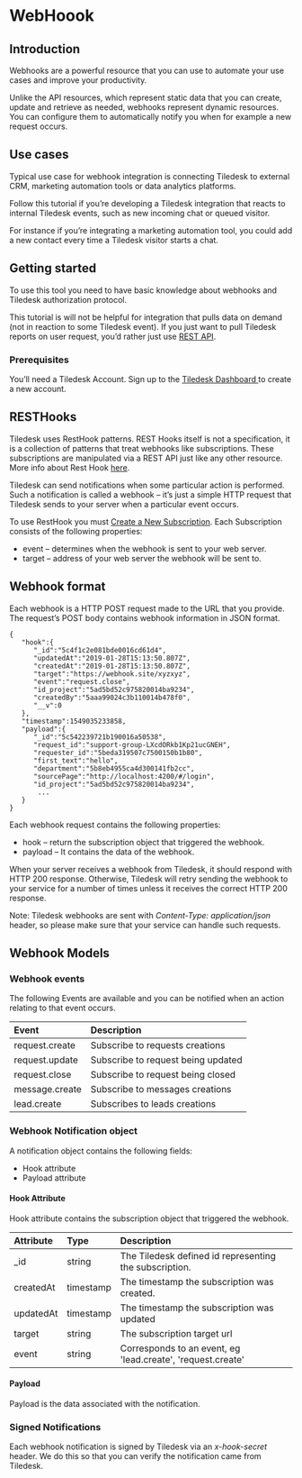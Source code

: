 # WebHoook

## Introduction

Webhooks are a powerful resource that you can use to automate your use cases and improve your productivity.

Unlike the API resources, which represent static data that you can create, update and retrieve as needed, webhooks represent dynamic resources. You can configure them to automatically notify you when for example a new request occurs.

## Use cases

Typical use case for webhook integration is connecting Tiledesk to external CRM, marketing automation tools or data analytics platforms.

Follow this tutorial if you’re developing a Tiledesk integration that reacts to internal Tiledesk events, such as new incoming chat or queued visitor.

For instance if you’re integrating a marketing automation tool, you could add a new contact every time a Tiledesk visitor starts a chat.

## Getting started

To use this tool you need to have basic knowledge about webhooks and Tiledesk authorization protocol.

This tutorial is will not be helpful for integration that pulls data on demand \(not in reaction to some Tiledesk event\). If you just want to pull Tiledesk reports on user request, you’d rather just use [REST API](../api/).

### Prerequisites

You’ll need a Tiledesk Account. Sign up to the [Tiledesk Dashboard ](https://support.tiledesk.com/dashboard)to create a new account.

## RESTHooks

Tiledesk uses RestHook patterns. REST Hooks itself is not a specification, it is a collection of patterns that treat webhooks like subscriptions. These subscriptions are manipulated via a REST API just like any other resource. More info about Rest Hook [here](http://resthooks.org).

Tiledesk can send notifications when some particular action is performed. Such a notification is called a webhook – it’s just a simple HTTP request that Tiledesk sends to your server when a particular event occurs.

To use RestHook you must [Create a New Subscription](subscriptions.md#create-a-new-subscription). Each Subscription consists of the following properties:

* event – determines when the webhook is sent to your web server.
* target – address of your web server the webhook will be sent to.

## Webhook format

Each webhook is a HTTP POST request made to the URL that you provide. The request’s POST body contains webhook information in JSON format.

```text
{
   "hook":{
      "_id":"5c4f1c2e081bde0016cd61d4",
      "updatedAt":"2019-01-28T15:13:50.807Z",
      "createdAt":"2019-01-28T15:13:50.807Z",
      "target":"https://webhook.site/xyzxyz",
      "event":"request.close",
      "id_project":"5ad5bd52c975820014ba9234",
      "createdBy":"5aaa99024c3b110014b478f0",
      "__v":0
   },
   "timestamp":1549035233858,
   "payload":{
      "_id":"5c542239721b190016a50538",
      "request_id":"support-group-LXcdORkb1Kp21ucGNEH",
      "requester_id":"5beda319507c7500150b1b80",
      "first_text":"hello",
      "department":"5b8eb4955ca4d300141fb2cc",
      "sourcePage":"http://localhost:4200/#/login",
      "id_project":"5ad5bd52c975820014ba9234",
       ...
   }
}
```

Each webhook request contains the following properties:

* hook – return the subscription object that triggered the webhook.
* payload – It contains the data of the webhook.

When your server receives a webhook from Tiledesk, it should respond with HTTP 200 response. Otherwise, Tiledesk will retry sending the webhook to your service for a number of times unless it receives the correct HTTP 200 response.

Note: Tiledesk webhooks are sent with _Content-Type: application/json_ header, so please make sure that your service can handle such requests.

## Webhook Models

### Webhook events

The following Events are available and you can be notified when an action relating to that event occurs.

| Event | Description |
| :--- | :--- |
| request.create | Subscribe to requests creations |
| request.update | Subscribe to request being updated |
| request.close | Subscribe to request being closed |
| message.create | Subscribe to messages creations |
| lead.create | Subscribes to leads creations |

### Webhook Notification object

A notification object contains the following fields:

* Hook attribute
* Payload attribute

#### Hook Attribute

Hook attribute contains the subscription object that triggered the webhook.

| Attribute | Type | Description |
| :--- | :--- | :--- |
| \_id | string | The Tiledesk defined id representing the subscription. |
| createdAt | timestamp | The timestamp the subscription was created. |
| updatedAt | timestamp | The timestamp the subscription was updated |
| target | string | The subscription target url |
| event | string | Corresponds to an event, eg 'lead.create', 'request.create' |

#### Payload

Payload is the data associated with the notification.

### Signed Notifications

Each webhook notification is signed by Tiledesk via an _x-hook-secret_ header. We do this so that you can verify the notification came from Tiledesk.

